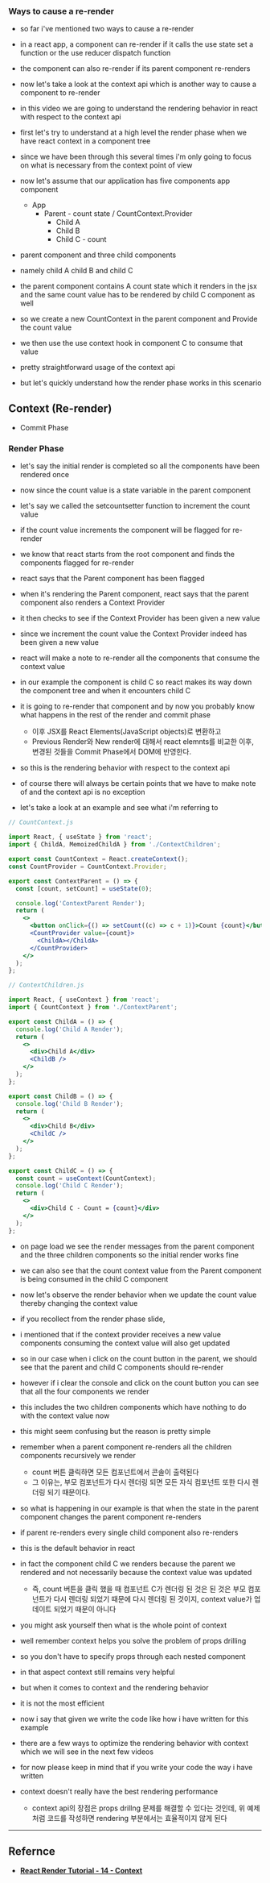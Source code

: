 ### Ways to cause a re-render

- so far i've mentioned two ways to cause a re-render
- in a react app, a component can re-render if it calls the use state set a function or the use reducer dispatch function
- the component can also re-render if its parent component re-renders
- now let's take a look at the context api which is another way to cause a component to re-render

- in this video we are going to understand the rendering behavior in react with respect to the context api
- first let's try to understand at a high level the render phase when we have react context in a component tree
- since we have been through this several times i'm only going to focus on what is necessary from the context point of view
- now let's assume that our application has five components app component
  - App
    - Parent - count state / CountContext.Provider
      - Child A
      - Child B
      - Child C - count
- parent component and three child components
- namely child A child B and child C
- the parent component contains A count state which it renders in the jsx and the same count value has to be rendered by child C component as well
- so we create a new CountContext in the parent component and Provide the count value
- we then use the use context hook in component C to consume that value
- pretty straightforward usage of the context api
- but let's quickly understand how the render phase works in this scenario

## Context (Re-render)

- Commit Phase

### Render Phase

- let's say the initial render is completed so all the components have been rendered once
- now since the count value is a state variable in the parent component
- let's say we called the setcountsetter function to increment the count value
- if the count value increments the component will be flagged for re-render
- we know that react starts from the root component and finds the components flagged for re-render
- react says that the Parent component has been flagged
- when it's rendering the Parent component, react says that the parent component also renders a Context Provider
- it then checks to see if the Context Provider has been given a new value
- since we increment the count value the Context Provider indeed has been given a new value
- react will make a note to re-render all the components that consume the context value
- in our example the component is child C so react makes its way down the component tree and when it encounters child C
- it is going to re-render that component and by now you probably know what happens in the rest of the render and commit phase
  - 이후 JSX를 React Elements(JavaScript objects)로 변환하고
  - Previous Render와 New render에 대해서 react elemnts를 비교한 이후, 변경된 것들을 Commit Phase에서 DOM에 반영한다.
- so this is the rendering behavior with respect to the context api

- of course there will always be certain points that we have to make note of and the context api is no exception
- let's take a look at an example and see what i'm referring to

```jsx
// CountContext.js

import React, { useState } from 'react';
import { ChildA, MemoizedChildA } from './ContextChildren';

export const CountContext = React.createContext();
const CountProvider = CountContext.Provider;

export const ContextParent = () => {
  const [count, setCount] = useState(0);

  console.log('ContextParent Render');
  return (
    <>
      <button onClick={() => setCount((c) => c + 1)}>Count {count}</button>
      <CountProvider value={count}>
        <ChildA></ChildA>
      </CountProvider>
    </>
  );
};
```

```jsx
// ContextChildren.js

import React, { useContext } from 'react';
import { CountContext } from './ContextParent';

export const ChildA = () => {
  console.log('Child A Render');
  return (
    <>
      <div>Child A</div>
      <ChildB />
    </>
  );
};

export const ChildB = () => {
  console.log('Child B Render');
  return (
    <>
      <div>Child B</div>
      <ChildC />
    </>
  );
};

export const ChildC = () => {
  const count = useContext(CountContext);
  console.log('Child C Render');
  return (
    <>
      <div>Child C - Count = {count}</div>
    </>
  );
};
```

- on page load we see the render messages from the parent component and the three children components so the initial render works fine
- we can also see that the count context value from the Parent component is being consumed in the child C component
- now let's observe the render behavior when we update the count value thereby changing the context value
- if you recollect from the render phase slide,
- i mentioned that if the context provider receives a new value components consuming the context value will also get updated
- so in our case when i click on the count button in the parent, we should see that the parent and child C components should re-render
- however if i clear the console and click on the count button you can see that all the four components we render
- this includes the two children components which have nothing to do with the context value now
- this might seem confusing but the reason is pretty simple
- remember when a parent component re-renders all the children components recursively we render

  - count 버튼 클릭하면 모든 컴포넌트에서 콘솔이 출력된다
  - 그 이유는, 부모 컴포넌트가 다시 렌더링 되면 모든 자식 컴포넌트 또한 다시 렌더링 되기 때문이다.

- so what is happening in our example is that when the state in the parent component changes the parent component re-renders
- if parent re-renders every single child component also re-renders
- this is the default behavior in react

- in fact the component child C we renders because the parent we rendered and not necessarily because the context value was updated
  - 즉, count 버튼을 클릭 했을 때 컴포넌트 C가 렌더링 된 것은 된 것은 부모 컴포넌트가 다시 렌더링 되었기 때문에 다시 렌더링 된 것이지, context value가 업데이트 되었기 때문이 아니다
- you might ask yourself then what is the whole point of context
- well remember context helps you solve the problem of props drilling
- so you don't have to specify props through each nested component
- in that aspect context still remains very helpful
- but when it comes to context and the rendering behavior
- it is not the most efficient

- now i say that given we write the code like how i have written for this example
- there are a few ways to optimize the rendering behavior with context which we will see in the next few videos
- for now please keep in mind that if you write your code the way i have written
- context doesn't really have the best rendering performance
  - context api의 장점은 props drillng 문제를 해결할 수 있다는 것인데, 위 예제처럼 코드를 작성하면 rendering 부분에서는 효율적이지 않게 된다

---

## Refernce

- **[React Render Tutorial - 14 - Context](https://www.youtube.com/watch?v=QIhKdivu0ok&list=PLC3y8-rFHvwg7czgqpQIBEAHn8D6l530t&index=14)**

